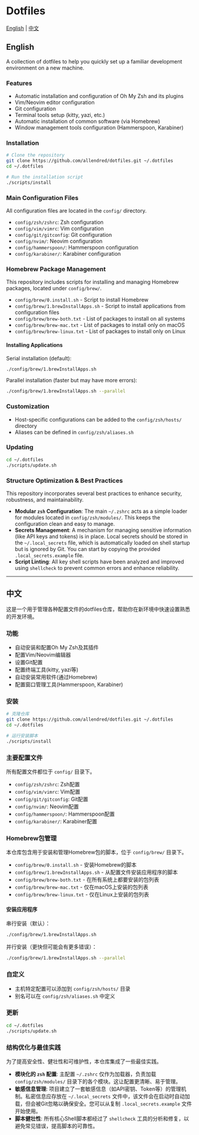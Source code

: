 # Dotfiles

[English](#english) | [中文](#中文)

<a id="english"></a>
## English

A collection of dotfiles to help you quickly set up a familiar development environment on a new machine.

### Features

- Automatic installation and configuration of Oh My Zsh and its plugins
- Vim/Neovim editor configuration
- Git configuration
- Terminal tools setup (kitty, yazi, etc.)
- Automatic installation of common software (via Homebrew)
- Window management tools configuration (Hammerspoon, Karabiner)

### Installation

```bash
# Clone the repository
git clone https://github.com/allendred/dotfiles.git ~/.dotfiles
cd ~/.dotfiles

# Run the installation script
./scripts/install
```

### Main Configuration Files

All configuration files are located in the `config/` directory.

- `config/zsh/zshrc`: Zsh configuration
- `config/vim/vimrc`: Vim configuration
- `config/git/gitconfig`: Git configuration
- `config/nvim/`: Neovim configuration
- `config/hammerspoon/`: Hammerspoon configuration
- `config/karabiner/`: Karabiner configuration

### Homebrew Package Management

This repository includes scripts for installing and managing Homebrew packages, located under `config/brew/`.

- `config/brew/0.install.sh` - Script to install Homebrew
- `config/brew/1.brewInstallApps.sh` - Script to install applications from configuration files
- `config/brew/brew-both.txt` - List of packages to install on all systems
- `config/brew/brew-mac.txt` - List of packages to install only on macOS
- `config/brew/brew-linux.txt` - List of packages to install only on Linux

#### Installing Applications

Serial installation (default):

```bash
./config/brew/1.brewInstallApps.sh
```

Parallel installation (faster but may have more errors):

```bash
./config/brew/1.brewInstallApps.sh --parallel
```

### Customization

- Host-specific configurations can be added to the `config/zsh/hosts/` directory
- Aliases can be defined in `config/zsh/aliases.sh`

### Updating

```bash
cd ~/.dotfiles
./scripts/update.sh
```

### Structure Optimization & Best Practices

This repository incorporates several best practices to enhance security, robustness, and maintainability.

- **Modular `zsh` Configuration**: The main `~/.zshrc` acts as a simple loader for modules located in `config/zsh/modules/`. This keeps the configuration clean and easy to manage.
- **Secrets Management**: A mechanism for managing sensitive information (like API keys and tokens) is in place. Local secrets should be stored in the `~/.local_secrets` file, which is automatically loaded on shell startup but is ignored by Git. You can start by copying the provided `.local_secrets.example` file.
- **Script Linting**: All key shell scripts have been analyzed and improved using `shellcheck` to prevent common errors and enhance reliability.

---

<a id="中文"></a>
## 中文

这是一个用于管理各种配置文件的dotfiles仓库，帮助你在新环境中快速设置熟悉的开发环境。

### 功能

- 自动安装和配置Oh My Zsh及其插件
- 配置Vim/Neovim编辑器
- 设置Git配置
- 配置终端工具(kitty, yazi等)
- 自动安装常用软件(通过Homebrew)
- 配置窗口管理工具(Hammerspoon, Karabiner)

### 安装

```bash
# 克隆仓库
git clone https://github.com/allendred/dotfiles.git ~/.dotfiles
cd ~/.dotfiles

# 运行安装脚本
./scripts/install
```

### 主要配置文件

所有配置文件都位于 `config/` 目录下。

- `config/zsh/zshrc`: Zsh配置
- `config/vim/vimrc`: Vim配置
- `config/git/gitconfig`: Git配置
- `config/nvim/`: Neovim配置
- `config/hammerspoon/`: Hammerspoon配置
- `config/karabiner/`: Karabiner配置

### Homebrew包管理

本仓库包含用于安装和管理Homebrew包的脚本，位于 `config/brew/` 目录下。

- `config/brew/0.install.sh` - 安装Homebrew的脚本
- `config/brew/1.brewInstallApps.sh` - 从配置文件安装应用程序的脚本
- `config/brew/brew-both.txt` - 在所有系统上都要安装的包列表
- `config/brew/brew-mac.txt` - 仅在macOS上安装的包列表
- `config/brew/brew-linux.txt` - 仅在Linux上安装的包列表

#### 安装应用程序

串行安装（默认）：

```bash
./config/brew/1.brewInstallApps.sh
```

并行安装（更快但可能会有更多错误）：

```bash
./config/brew/1.brewInstallApps.sh --parallel
```

### 自定义

- 主机特定配置可以添加到 `config/zsh/hosts/` 目录
- 别名可以在 `config/zsh/aliases.sh` 中定义

### 更新

```bash
cd ~/.dotfiles
./scripts/update.sh
```

### 结构优化与最佳实践

为了提高安全性、健壮性和可维护性，本仓库集成了一些最佳实践。

- **模块化的 `zsh` 配置**: 主配置 `~/.zshrc` 仅作为加载器，负责加载 `config/zsh/modules/` 目录下的各个模块。这让配置更清晰、易于管理。
- **敏感信息管理**: 项目建立了一套敏感信息（如API密钥、Token等）的管理机制。私密信息应存放在 `~/.local_secrets` 文件中，该文件会在启动时自动加载，但会被Git忽略以确保安全。您可以从复制 `.local_secrets.example` 文件开始使用。
- **脚本健壮性**: 所有核心Shell脚本都经过了 `shellcheck` 工具的分析和修复，以避免常见错误，提高脚本的可靠性。
